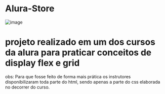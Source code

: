 # Alura-Store

![image](https://user-images.githubusercontent.com/108037292/233716605-8fccaa16-d6ed-421c-a7f2-710572dc8b37.png)


<h1> projeto realizado em um dos cursos da alura para praticar conceitos de display flex e grid </h1>

obs: Para que fosse feito de forma mais prática  os instrutores disponibilizaram toda parte do html, sendo apenas a parte do css elaborada no decorrer do curso. 

